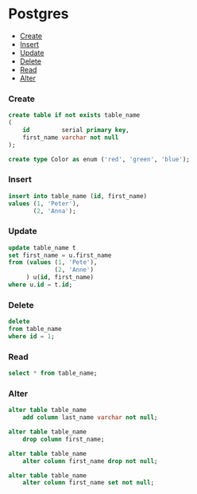 # Postgres

- [Create](#create)
- [Insert](#insert)
- [Update](#update)
- [Delete](#delete)
- [Read](#read)
- [Alter](#alter)

### Create

```sql
create table if not exists table_name
(
    id         serial primary key,
    first_name varchar not null
);

create type Color as enum ('red', 'green', 'blue');
```

### Insert

```sql
insert into table_name (id, first_name)
values (1, 'Peter'),
       (2, 'Anna');
```

### Update

```sql
update table_name t
set first_name = u.first_name
from (values (1, 'Pete'),
             (2, 'Anne')
     ) u(id, first_name)
where u.id = t.id;
```

### Delete

```sql
delete
from table_name
where id = 1;
```

### Read

```sql
select * from table_name;
```

### Alter

```sql
alter table table_name
    add column last_name varchar not null;

alter table table_name
    drop column first_name;

alter table table_name
    alter column first_name drop not null;

alter table table_name
    alter column first_name set not null;
```
